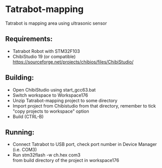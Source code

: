 # Tatrabot-mapping
Tatrabot is mapping area using ultrasonic sensor

## Requirements:

* Tatrabot Robot with STM32F103
* ChibiStudio 19 (or compatible)
   https://sourceforge.net/projects/chibios/files/ChibiStudio/

## Building:

* Open ChibiStudio using start_gcc63.bat
* Switch workspace to Workspace176
* Unzip Tatrabot-mapping project to some directory
* Import project from Chibistudio from that directory, remember to tick "copy projects to workspace" option
* Build (CTRL-B)

## Running:

* Connect Tatrabot to USB port, check port number in Device Manager (i.e. COM3)
* Run stm32flash -w ch.hex com3<br>from build directory of the project in workspace176

